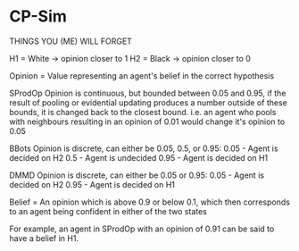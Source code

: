 # CP-Sim

THINGS YOU (ME) WILL FORGET 

H1 = White -> opinion closer to 1
H2 = Black -> opinion closer to 0

Opinion = Value representing an agent's belief in the correct hypothesis

SProdOp
Opinion is continuous, but bounded between 0.05 and 0.95, if the result of pooling or evidential updating produces a number outside of these bounds, it is changed back to the closest bound. i.e. an agent who pools with neighbours resulting in an opinion of 0.01 would change it's opinion to 0.05

BBots
Opinion is discrete, can either be 0.05, 0.5, or 0.95:
0.05 - Agent is decided on H2
0.5 - Agent is undecided
0.95 - Agent is decided on H1

DMMD
Opinion is discrete, can either be 0.05 or 0.95:
0.05 - Agent is decided on H2
0.95 - Agent is decided on H1

Belief = An opinion which is above 0.9 or below 0.1, which then corresponds to an agent being confident in either of the two states

For example, an agent in SProdOp with an opinion of 0.91 can be said to have a belief in H1.
